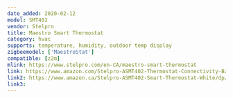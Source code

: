 ```yaml
---
date_added: 2020-02-12
model: SMT402
vendor: Stelpro
title: Maestro Smart Thermostat
category: hvac
supports: temperature, humidity, outdoor temp display
zigbeemodel: ['MaestroStat']
compatible: [z2m]
mlink: https://www.stelpro.com/en-CA/maestro-smart-thermostat
link: https://www.amazon.com/Stelpro-ASMT402-Thermostat-Connectivity-Baseboards/dp/B07KWWLXD6
link2: https://www.amazon.ca/Stelpro-ASMT402-Smart-Thermostat-White/dp/B07KWWLXD6/
link3: 
---
```

